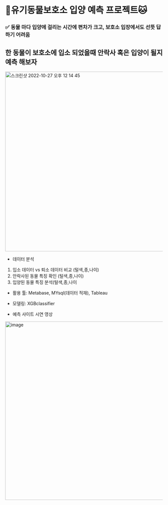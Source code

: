 # 🐶유기동물보호소 입양 예측 프로젝트🐱
### ✅ 동물 마다 입양에 걸리는 시간에 편차가 크고, 보호소 입장에서도 선뜻 답하기 어려움

## 한 동물이 보호소에 입소 되었을때 안락사 혹은 입양이 될지 예측 해보자

 <img width="574" alt="스크린샷 2022-10-27 오후 12 14 45" src="https://user-images.githubusercontent.com/102234250/198182575-6f7a5fa0-40d6-4f7b-9670-901252ad92a0.png">

- 데이터 분석
 1. 입소 데이터 vs 퇴소 데이터 비교 (털색,종,나이)
 2. 안락사된 동물 특징 확인 (털색,종,나이)
 3. 입양된 동물 특징 분석(털색,종,나이
 
- 활용 툴: Metabase, MYsql(데이터 적재), Tableau

- 모델링: XGBclassifier

- 예측 사이트 시연 영상

<img width="570" alt="image" src="https://user-images.githubusercontent.com/102234250/198223392-81e36bec-446b-40d4-8798-d80884e5ca27.png">

